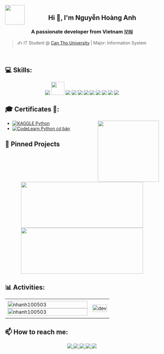 <img align="left" width="64" src="https://github.com/nhanh100503.png" />

<h2 align="center">Hi 👋, I'm Nguyễn Hoàng Anh</h2>
<p align="center">
  <h3 align="center">A passionate developer from Vietnam 🇻🇳 </h3>
</p>

> ✍ IT Student @ [Can Tho University](https://ctu.edu.vn) | Major: Information System<br> 

<br />


## 💻 Skills:
<p align="center">
  <img src="https://img.icons8.com/?id=13441&format=png&color=000000">
  <img src="https://cdn.jsdelivr.net/gh/devicons/devicon/icons/fastapi/fastapi-original.svg" height="43"/>
  <img src="https://img.icons8.com/?&id=13679&format=png&color=000000">
  <img src="https://img.icons8.com/?size=45&id=90519&format=png&color=000000">
  <img src="https://img.icons8.com/?size=45&id=asWSSTBrDlTW&format=png&color=000000">
  <img src="https://img.icons8.com/?size=45&id=JRnxU7ZWP4mi&format=png&color=000000">
  <img src="https://img.icons8.com/color/48/000000/mysql-logo.png"/>
  <img src="https://img.icons8.com/color/48/000000/mongodb.png"/>
  <img src="https://img.icons8.com/color/48/000000/git.png"/>
  <img src="https://img.icons8.com/color/48/000000/visual-studio-code-2019.png"/>
  <img src="https://img.icons8.com/?size=45&id=EPbEfEa7o8CB&format=png&color=000000">
</p>

## 🎓 Certificates 📜:

<img align="right" width="200" src="https://github.githubassets.com/images/modules/profile/profile-joined-github.svg">

- [![KAGGLE](https://img.shields.io/badge/-KAGGLE-blue) Python](https://www.kaggle.com/learn/certification/nhanh100503/python)
- [![CodeLearn](https://img.shields.io/badge/CodeLearn.io-green) Python cơ bản](https://codelearn.io/share/d6d3cae1-f316-429d-9894-ed27d016e6b4)

## 🔖 Pinned Projects

<p align="center">
  <a href="https://github.com/nhanh100503/NghienCuuKhoaHoc">
    <img src="https://github-readme-stats.vercel.app/api/pin/?username=nhanh100503&repo=NghienCuuKhoaHoc&theme=cobalt" width="400" height="150" />
  </a>
  <a href="https://github.com/nhanh100503/todoapp-fastapi">
    <img src="https://github-readme-stats.vercel.app/api/pin/?username=nhanh100503&repo=todoapp-fastapi&theme=radical" width="400" height="150" />
  </a>
</p>



## 📊 Activities:

<table style="width:100%;">
  <tr>
    <td>
      <img src="https://github-readme-stats.vercel.app/api/top-langs/?username=nhanh100503&bg_color=FFFFFF00&text_color=179fa3&layout=compact&hide=CSS&langs_count=10&custom_title=Top%20ngôn%20ngữ%20được%20dùng" alt="nhanh100503" width="100%"/>
      <img src="https://github-readme-stats.vercel.app/api?username=nhanh100503&bg_color=FFFFFF00&text_color=179fa3&show_icons=true&count_private=true&include_all_commits=true&custom_title=Hoạt%20động%20trên%20Github" alt="nhanh100503" width="100%"/>
    </td>
    <td>
      <p align="center"> 
        <img src="https://cdn.dribbble.com/users/1059583/screenshots/4171367/coding-freak.gif" alt="dev" width="100%"/>
      </p>
    </td>
  </tr>
</table>

## 📫 How to reach me:

<p align="center">
  <a href="https://www.linkedin.com/in/nhanh100503/" target="_blank">
    <img src="https://img.icons8.com/fluent/48/000000/linkedin.png"/>
  </a>
  <a href="https://www.facebook.com/arlo1005" alt="Facebook">
    <img src="https://img.icons8.com/fluent/48/000000/facebook-new.png" target="_blank" />
  </a> 
  <a href="https://github.com/nhanh100503" alt="Github">
    <img src="https://img.icons8.com/fluent/48/000000/github.png"/>
  </a> 
<!--   <a href="https://www.youtube.com/channel/UCaRr1SjyHm61RrLY-DIBm1g" alt="Youtube channel" target="_blank" >
    <img src="https://img.icons8.com/fluent/48/000000/youtube-play.png"/>
  </a> -->
  <a href="https://www.kaggle.com/hoanganhnguyen1005" alt="Kaggle" target="_blank" >
    <img src="https://img.icons8.com/windows/48/000000/kaggle.png"/>
  </a>
  <a href="mailto:nhanh100503@gmail.com" alt="Email">
    <img src="https://img.icons8.com/fluent/48/000000/mailing.png"/>
  </a>
</p>

